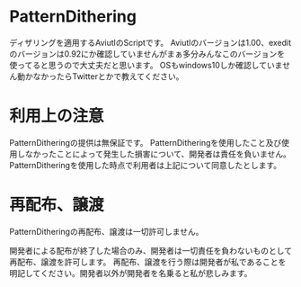 # PatternDithering

ディザリングを適用するAviutlのScriptです。
Aviutlのバージョンは1.00、exeditのバージョンは0.92にか確認していませんがまぁ多分みんなこのバージョンを使ってると思うので大丈夫だと思います。
OSもwindows10しか確認していません動かなかったらTwitterとかで教えてください。

# 利用上の注意

PatternDitheringの提供は無保証です。 PatternDitheringを使用したこと及び使用しなかったことによって発生した損害について、開発者は責任を負いません。
PatternDitheringを使用した時点で利用者は上記について同意したとします。


# 再配布、譲渡

PatternDitheringの再配布、譲渡は一切許可しません。

開発者による配布が終了した場合のみ、開発者は一切責任を負わないものとして再配布、譲渡を許可します。 
再配布、譲渡を行う際は開発者が私であることを明記してください。開発者以外が開発者を名乗ると私が悲しみます。
